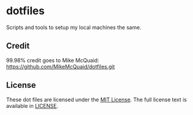 # dotfiles

Scripts and tools to setup my local machines the same.

## Credit
99.98% credit goes to Mike McQuaid: https://github.com/MikeMcQuaid/dotfiles.git

## License
These dot files are licensed under the [MIT License](http://en.wikipedia.org/wiki/MIT_License).
The full license text is available in [LICENSE](https://github.com/MikeMcQuaid/dotfiles/blob/master/LICENSE).
